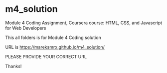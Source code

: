 # m4_solution

Module 4 Coding Assignment, Coursera course: HTML, CSS, and Javascript for Web Developers

This all folders is for Module 4 Coding solution

URL is https://mareksmrx.github.io/m4_solution/

PLEASE PROVIDE YOUR CORRECT URL

Thanks!
